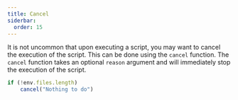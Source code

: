 ```yaml
---
title: Cancel
siderbar:
  order: 15
---
```


It is not uncommon that upon executing a script, you may want to cancel the execution of the script. This can be done using the `cancel` function. The `cancel` function takes an optional `reason` argument and will immediately stop the execution of the script.

```js
if (!env.files.length)
    cancel("Nothing to do")
```
